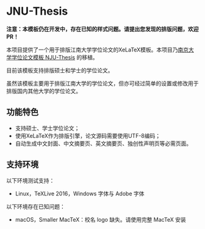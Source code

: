 # JNU-Thesis

**注意：本模板仍在开发中，存在已知的样式问题。请提出您发现的排版问题，欢迎 PR！**

本项目提供了一个用于排版江南大学学位论文的XeLaTeX模板。本项目乃[南京大学学位论文模板 NJU-Thesis][njuthesis] 的移植。

[njuthesis]: https://github.com/Haixing-Hu/nju-thesis

目前该模板支持排版硕士和学士的学位论文。

虽然该模板主要用于排版江南大学的学位论文，但亦可经过简单的设置或修改用于排版国内其他大学的学位论文。

## 功能特色

* 支持硕士、学士学位论文；
* 使用XeLaTeX作为排版引擎，论文源码需要使用UTF-8编码；
* 自动生成中文封面、中文摘要页、英文摘要页、独创性声明页等必需页面。

## 支持环境

以下环境测试支持：

* Linux，TeXLive 2016，Windows 字体与 Adobe 字体

以下环境存在已知问题：

* macOS，Smaller MacTeX：校名 logo 缺失。请使用完整 MacTeX 安装
